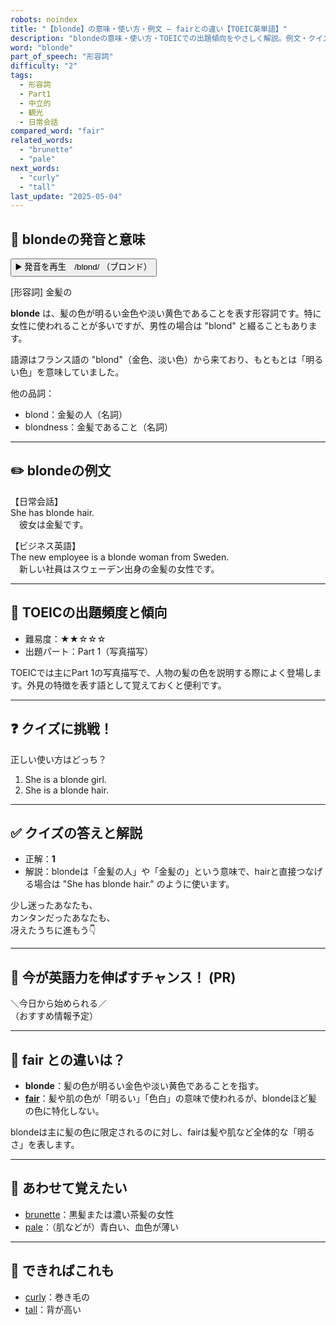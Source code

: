 ```yaml
---
robots: noindex
title: "【blonde】の意味・使い方・例文 ― fairとの違い【TOEIC英単語】"
description: "blondeの意味・使い方・TOEICでの出題傾向をやさしく解説。例文・クイズ付きでfairとの違いもわかりやすく学べます。"
word: "blonde"
part_of_speech: "形容詞"
difficulty: "2"
tags:
  - 形容詞
  - Part1
  - 中立的
  - 観光
  - 日常会話
compared_word: "fair"
related_words:
  - "brunette"
  - "pale"
next_words:
  - "curly"
  - "tall"
last_update: "2025-05-04"
---
```


## 🔰 blondeの発音と意味

<button class="play-audio" onclick="playTTS('blonde')">
  <span class="play-audio-main">
    ▶️ 発音を再生　/blɒnd/
  </span>
  <span class="play-audio-sub">
    （ブロンド）
  </span>
</button>

[形容詞] 金髪の

**blonde** は、髪の色が明るい金色や淡い黄色であることを表す形容詞です。特に女性に使われることが多いですが、男性の場合は "blond" と綴ることもあります。

語源はフランス語の "blond"（金色、淡い色）から来ており、もともとは「明るい色」を意味していました。

他の品詞：  
- blond：金髪の人（名詞）
- blondness：金髪であること（名詞）

---

## ✏️ blondeの例文

【日常会話】  
She has blonde hair.  
　彼女は金髪です。

【ビジネス英語】  
The new employee is a blonde woman from Sweden.  
　新しい社員はスウェーデン出身の金髪の女性です。

---

## 🎯 TOEICの出題頻度と傾向

- 難易度：★★☆☆☆
- 出題パート：Part 1（写真描写）

TOEICでは主にPart 1の写真描写で、人物の髪の色を説明する際によく登場します。外見の特徴を表す語として覚えておくと便利です。

---

## ❓ クイズに挑戦！

正しい使い方はどっち？

1. She is a blonde girl.
2. She is a blonde hair.

---

## ✅ クイズの答えと解説

- 正解：**1**
- 解説：blondeは「金髪の人」や「金髪の」という意味で、hairと直接つなげる場合は "She has blonde hair." のように使います。

少し迷ったあなたも、  
カンタンだったあなたも、  
冴えたうちに進もう👇️

---

## 🚀 今が英語力を伸ばすチャンス！ (PR)

<div class="info-center">
＼今日から始められる／<br>  
（おすすめ情報予定）
</div>

---

## 🤔  fair との違いは？

- **blonde**：髪の色が明るい金色や淡い黄色であることを指す。
- **[fair](/word/fair/)**：髪や肌の色が「明るい」「色白」の意味で使われるが、blondeほど髪の色に特化しない。

blondeは主に髪の色に限定されるのに対し、fairは髪や肌など全体的な「明るさ」を表します。

---

## 🧩 あわせて覚えたい

- [brunette](/word/brunette/)：黒髪または濃い茶髪の女性
- [pale](/word/pale/)：（肌などが）青白い、血色が薄い

---

## 📖 できればこれも

- [curly](/word/curly/)：巻き毛の
- [tall](/word/tall/)：背が高い

<!-- cvid: aid48_bid10 -->

